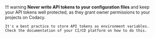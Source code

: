 !!! warning
    **Never write API tokens to your configuration files** and keep your API tokens well protected, as they grant owner permissions to your projects on Codacy.

    It's a best practice to store API tokens as environment variables. Check the documentation of your CI/CD platform on how to do this.
